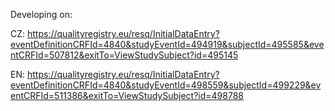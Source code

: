 Developing on:

CZ:
https://qualityregistry.eu/resq/InitialDataEntry?eventDefinitionCRFId=4840&studyEventId=494919&subjectId=495585&eventCRFId=507812&exitTo=ViewStudySubject?id=495145

EN:
https://qualityregistry.eu/resq/InitialDataEntry?eventDefinitionCRFId=4840&studyEventId=498559&subjectId=499229&eventCRFId=511386&exitTo=ViewStudySubject?id=498788
